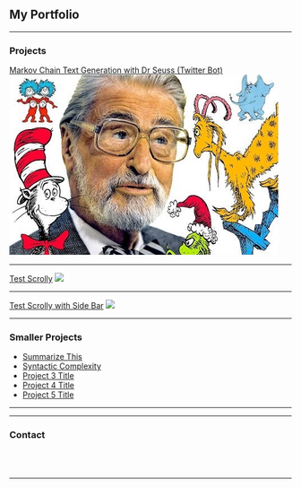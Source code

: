 ## My Portfolio

---

### Projects

<a href="https://twitter.com/DrSeuss85134023" target="_blank">Markov Chain Text Generation with Dr Seuss (Twitter Bot)</a>
<img src="images/dr_seuss.jpg?raw=true"/>

---
<a href="https://natephil.github.io/scrolly_test/">Test Scrolly</a>
<img src="images/dummy_thumbnail.jpg?raw=true"/>

---
<a href="https://natephil.github.io/scrolly_test_side_bar/">Test Scrolly with Side Bar</a>
<img src="images/dummy_thumbnail.jpg?raw=true"/>

---

### Smaller Projects

- [Summarize This](https://natephil.github.io/summarize_this/)
- [Syntactic Complexity](https://natephil.github.io/sotu_syntactic_complexity/)
- [Project 3 Title](http://example.com/)
- [Project 4 Title](http://example.com/)
- [Project 5 Title](http://example.com/)

---
---
### Contact

<html>
<head>
<meta name="viewport" content="width=device-width, initial-scale=1">
<link rel="stylesheet" href="https://cdnjs.cloudflare.com/ajax/libs/font-awesome/4.7.0/css/font-awesome.min.css">
<!-- <link rel="stylesheet" type="text/css" href="css/style.css"> -->
<style type="text/css">
  .fa {
  padding: 20px;
  font-size: 30px;
  width: 30px;
  text-align: center;
  text-decoration: none;
  margin: 5px 2px;
  border-radius: 50%;
}

.fa:hover {
    opacity: 0.5;
}

.fa-twitter {
  color: #1DA1F2;
}

.fa-linkedin-square {
  color: #007bb5;
}
.fa-github {
  color: #211f1f;
}
.fa-envelope {
  color: #211f1f;
}
</style>
</head>
<body>

<!-- Add font awesome icons -->
<a href="https://github.com/natephil" target="_blank" class="fa fa-github fa-10x"></a>
<a href="https://www.linkedin.com/in/nathan-cahn-900b63a1/" target="_blank" class="fa fa-linkedin-square"></a>
<a href="mailto:natephil93@gmail.com?Subject=Hello%20again" target="_top" class="fa fa-envelope"></a>
<a href="https://twitter.com/cahn_nathan" target="_blank" class="fa fa-twitter"></a>



      
</body>
</html> 





---
<!-- <p style="font-size:11px">Page template forked from <a href="https://github.com/evanca/quick-portfolio">evanca</a></p> -->

